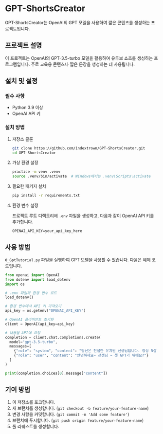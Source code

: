 
# GPT-ShortsCreator

GPT-ShortsCreator는 OpenAI의 GPT 모델을 사용하여 짧은 콘텐츠를 생성하는 프로젝트입니다.

## 프로젝트 설명

[//]: # (이 프로젝트는 OpenAI의 GPT-3.5-turbo 모델을 활용하여 유치원생의 눈높이에 맞춘 친절한 답변을 생성하는 프로그램입니다. 주로 교육용 콘텐츠나 짧은 문장을 생성하는 데 사용됩니다.)
이 프로젝트는 OpenAI의 GPT-3.5-turbo 모델을 활용하여 유투브 쇼츠를 생성하는 프로그램입니다. 주로 교육용 콘텐츠나 짧은 문장을 생성하는 데 사용됩니다.
## 설치 및 설정

### 필수 사항

- Python 3.9 이상
- OpenAI API 키

### 설치 방법

1. 저장소 클론

   ```sh
   git clone https://github.com/indextrown/GPT-ShortsCreator.git
   cd GPT-ShortsCreator
   ```

2. 가상 환경 설정

   ```sh
   practice -m venv .venv
   source .venv/bin/activate  # Windows에서는 .venv\Scripts\activate
   ```

3. 필요한 패키지 설치

   ```sh
   pip install -r requirements.txt
   ```

4. 환경 변수 설정

   프로젝트 루트 디렉토리에 `.env` 파일을 생성하고, 다음과 같이 OpenAI API 키를 추가합니다.

   ```env
   OPENAI_API_KEY=your_api_key_here
   ```

## 사용 방법

`0_GptTutorial.py` 파일을 실행하여 GPT 모델을 사용할 수 있습니다. 다음은 예제 코드입니다.

```python
from openai import OpenAI
from dotenv import load_dotenv
import os

# .env 파일의 환경 변수 로드
load_dotenv()

# 환경 변수에서 API 키 가져오기
api_key = os.getenv("OPENAI_API_KEY")

# OpenAI 클라이언트 초기화
client = OpenAI(api_key=api_key)

# 내용을 API에 요청
completion = client.chat.completions.create(
  model="gpt-3.5-turbo",
  messages=[
    {"role": "system", "content": "당신은 친절한 유치원 선생님입니다. 항상 5살 유치원생의 눈높이에 맞춰서 5살이 알아듣기 쉽게 아주 쉬운 단어를 사용하고 친절하게 답변을 해주세요."},
    {"role": "user", "content": "안녕하세요~ 선생님 ~ 챗 GPT가 뭐에요?"}
  ]
)

print(completion.choices[0].message["content"])
```

## 기여 방법

1. 이 저장소를 포크합니다.
2. 새 브랜치를 생성합니다. (`git checkout -b feature/your-feature-name`)
3. 변경 사항을 커밋합니다. (`git commit -m 'Add some feature'`)
4. 브랜치에 푸시합니다. (`git push origin feature/your-feature-name`)
5. 풀 리퀘스트를 생성합니다.

[//]: # (## 라이선스)

[//]: # ()
[//]: # (이 프로젝트는 MIT 라이선스 하에 배포됩니다. 자세한 내용은 `LICENSE` 파일을 참고하세요.)
